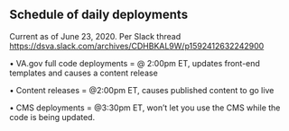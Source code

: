 ## Schedule of daily deployments

Current as of June 23, 2020. Per Slack thread https://dsva.slack.com/archives/CDHBKAL9W/p1592412632242900


• VA.gov full code deployments = @ 2:00pm ET, updates front-end templates and causes a content release

• Content releases = @2:00pm ET, causes published content to go live

• CMS deployments = @3:30pm ET, won’t let you use the CMS while the code is being updated.
